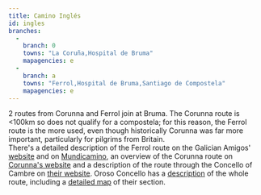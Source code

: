 ```yaml
---
title: Camino Inglés
id: ingles
branches:
  -
    branch: 0
    towns: "La Coruña,Hospital de Bruma"
    mapagencies: e
  -
    branch: a
    towns: "Ferrol,Hospital de Bruma,Santiago de Compostela"
    mapagencies: e
---
```


2 routes from Corunna and Ferrol join at Bruma. The Corunna route is <100km so does not qualify for a compostela; for this reason, the Ferrol route is the more used, even though historically Corunna was far more important, particularly for pilgrims from Britain.  
There's a detailed description of the Ferrol route on the Galician Amigos' [website][0] and on [Mundicamino][1], an overview of the Corunna route on [Corunna's website][2] and a description of the route through the Concello of Cambre on [their website][3]. Oroso Concello has a [description][4] of the whole route, including a [detailed map][5] of their section.

[0]: http://www.amigosdelcamino.com/
[1]: http://www.mundicamino.com/rutas.cfm?id=55
[2]: http://www.aytolacoruna.es/en/santiago/index.jsp
[3]: http://www.cambre.es/esp3/caminoingles/descripcion1.html
[4]: https://www.concellooroso.com/show_section.php?section=6&subsection=57
[5]: http://www.concellooroso.com/images/turismo_camino_oroso.jpg